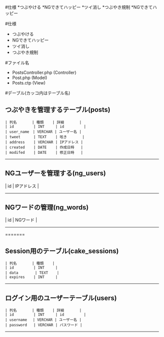 #仕様
*つぶやける
*NGできてハッピー
*ツイ消し
*つぶやき規制
*NGできてハッピー

#仕様
* つぶやける
* NGできてハッピー
* ツイ消し
* つぶやき規制

#ファイル名
* PostsController.php (Controller)
* Post.php (Model)
* Posts.ctp (View)


#デーブル(カッコ内はテーブル名)

つぶやきを管理するテーブル(posts)
----
    | 列名       | 種類    | 詳細       |
    | id         | INT     | id         |
    | user_name　| VERCHAR | ユーザー名 |
    | tweet      | TEXT    | 呟き       |
    | address    | VERCHAR | IPアドレス |
    | created    | DATE    | 作成日時   |
    | modifed    | DATE    | 修正日時   |

----

NGユーザーを管理する(ng_users)
----

| id | IPアドレス |

----

NGワードの管理(ng_words)
----

| id | NGワード |

----
=======

Session用のテーブル(cake_sessions)
----

    | 列名       | 種類    |
    | id         | INT     |
    | data      　| TEXT    |
    | expires    | INT     |
----

ログイン用のユーザーテーブル(users)
----

    | 列名       | 種類    | 詳細       |
    | id         | INT     | id         |
    | username 　| VERCHAR | ユーザー名 |
    | password   | VERCHAR | パスワード |

----

